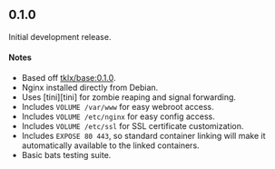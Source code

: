 ## 0.1.0

Initial development release.

#### Notes

- Based off [tklx/base:0.1.0](https://github.com/tklx/base/releases/tag/0.1.0).
- Nginx installed directly from Debian.
- Uses [tini][tini] for zombie reaping and signal forwarding.
- Includes ``VOLUME /var/www`` for easy webroot access.
- Includes ``VOLUME /etc/nginx`` for easy config access.
- Includes ``VOLUME /etc/ssl`` for SSL certificate customization.
- Includes ``EXPOSE 80 443``, so standard container linking will make it
  automatically available to the linked containers.
- Basic bats testing suite.


